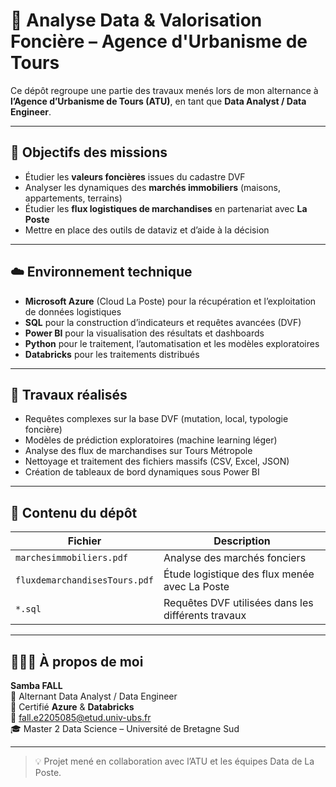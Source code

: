 # 🧠 Analyse Data & Valorisation Foncière – Agence d'Urbanisme de Tours

Ce dépôt regroupe une partie des travaux menés lors de mon alternance à **l’Agence d’Urbanisme de Tours (ATU)**, en tant que **Data Analyst / Data Engineer**.

---

## 🎯 Objectifs des missions

- Étudier les **valeurs foncières** issues du cadastre DVF
- Analyser les dynamiques des **marchés immobiliers** (maisons, appartements, terrains)
- Étudier les **flux logistiques de marchandises** en partenariat avec **La Poste**
- Mettre en place des outils de dataviz et d’aide à la décision

---

## ☁️ Environnement technique

- **Microsoft Azure** (Cloud La Poste) pour la récupération et l’exploitation de données logistiques
- **SQL** pour la construction d’indicateurs et requêtes avancées (DVF)
- **Power BI** pour la visualisation des résultats et dashboards
- **Python** pour le traitement, l’automatisation et les modèles exploratoires
- **Databricks** pour les traitements distribués

---

## 🧪 Travaux réalisés

- Requêtes complexes sur la base DVF (mutation, local, typologie foncière)
- Modèles de prédiction exploratoires (machine learning léger)
- Analyse des flux de marchandises sur Tours Métropole
- Nettoyage et traitement des fichiers massifs (CSV, Excel, JSON)
- Création de tableaux de bord dynamiques sous Power BI

---

## 📁 Contenu du dépôt

| Fichier                        | Description                                         |
|-------------------------------|-----------------------------------------------------|
| `marchesimmobiliers.pdf`      | Analyse des marchés fonciers                       |
| `fluxdemarchandisesTours.pdf` | Étude logistique des flux menée avec La Poste      |
| `*.sql`                       | Requêtes DVF utilisées dans les différents travaux |

---

## 👨🏽‍💼 À propos de moi

**Samba FALL**  
🔹 Alternant Data Analyst / Data Engineer  
🔹 Certifié **Azure** & **Databricks**  
📧 fall.e2205085@etud.univ-ubs.fr  
🎓 Master 2 Data Science – Université de Bretagne Sud

---

> 💡 Projet mené en collaboration avec l’ATU et les équipes Data de La Poste.
